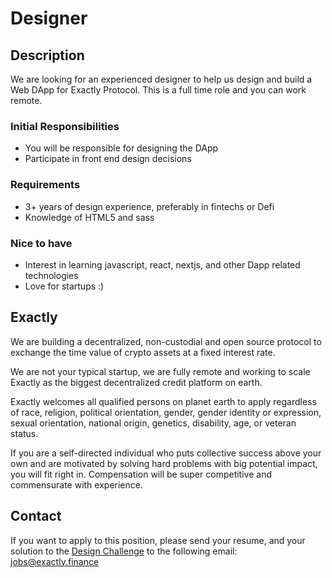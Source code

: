 # Designer 

## Description

We are looking for an experienced designer to help us design and build a Web DApp for Exactly Protocol.
This is a full time role and you can work remote.

### Initial Responsibilities

- You will be responsible for designing the DApp
- Participate in front end design decisions

### Requirements

- 3+ years of design experience, preferably in fintechs or Defi
- Knowledge of HTML5 and sass

### Nice to have

- Interest in learning javascript, react, nextjs, and other Dapp related technologies
- Love for startups :)

## Exactly

We are building a decentralized, non-custodial and open source protocol to exchange the time value of crypto assets at a fixed interest rate.

We are not your typical startup, we are fully remote and working to scale Exactly as the biggest decentralized credit platform on earth.

Exactly welcomes all qualified persons on planet earth to apply regardless of race, religion, political orientation, gender, gender identity or expression, sexual orientation, national origin, genetics, disability, age, or veteran status.

If you are a self-directed individual who puts collective success above your own and are motivated by solving hard problems with big potential impact, you will fit right in. Compensation will be super competitive and commensurate with experience.

## Contact

If you want to apply to this position, please send your resume, and your solution to the [Design Challenge](https://github.com/exactly-finance/designer-challenge) to the following email: jobs@exactly.finance
